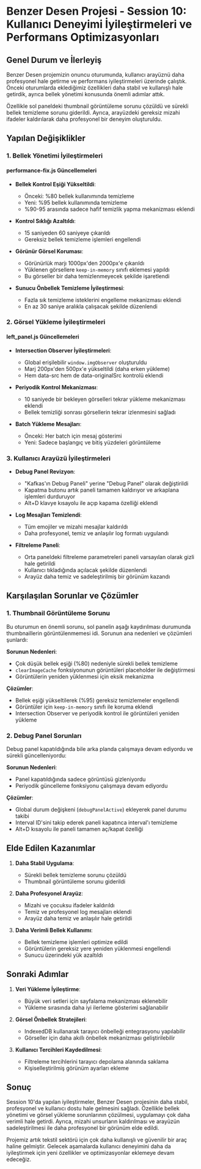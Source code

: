 # Benzer Desen Projesi - Session 10: Kullanıcı Deneyimi İyileştirmeleri ve Performans Optimizasyonları

## Genel Durum ve İlerleyiş

Benzer Desen projemizin onuncu oturumunda, kullanıcı arayüznü daha profesyonel hale getirme ve performans iyileştirmeleri üzerinde çalıştık. Önceki oturumlarda eklediğimiz özellikleri daha stabil ve kullanışlı hale getirdik, ayrıca bellek yönetimi konusunda önemli adımlar attık.

Özellikle sol paneldeki thumbnail görüntüleme sorunu çözüldü ve sürekli bellek temizleme sorunu giderildi. Ayrıca, arayüzdeki gereksiz mizahi ifadeler kaldırılarak daha profesyonel bir deneyim oluşturuldu.

## Yapılan Değişiklikler

### 1. Bellek Yönetimi İyileştirmeleri

#### performance-fix.js Güncellemeleri

- **Bellek Kontrol Eşiği Yükseltildi**: 
  - Önceki: %80 bellek kullanımında temizleme
  - Yeni: %95 bellek kullanımında temizleme
  - %90-95 arasında sadece hafif temizlik yapma mekanizması eklendi

- **Kontrol Sıklığı Azaltıldı**:
  - 15 saniyeden 60 saniyeye çıkarıldı
  - Gereksiz bellek temizleme işlemleri engellendi

- **Görünür Görsel Koruması**:
  - Görünürlük marjı 1000px'den 2000px'e çıkarıldı
  - Yüklenen görsellere `keep-in-memory` sınıfı eklemesi yapıldı
  - Bu görseller bir daha temizlenmeyecek şekilde işaretlendi

- **Sunucu Önbellek Temizleme İyileştirmesi**:
  - Fazla sık temizleme isteklerini engelleme mekanizması eklendi
  - En az 30 saniye aralıkla çalışacak şekilde düzenlendi

### 2. Görsel Yükleme İyileştirmeleri

#### left_panel.js Güncellemeleri

- **Intersection Observer İyileştirmeleri**:
  - Global erişilebilir `window.imgObserver` oluşturuldu
  - Marj 200px'den 500px'e yükseltildi (daha erken yükleme)
  - Hem data-src hem de data-originalSrc kontrolü eklendi

- **Periyodik Kontrol Mekanizması**:
  - 10 saniyede bir bekleyen görselleri tekrar yükleme mekanizması eklendi
  - Bellek temizliği sonrası görsellerin tekrar izlenmesini sağladı

- **Batch Yükleme Mesajları**:
  - Önceki: Her batch için mesaj gösterimi
  - Yeni: Sadece başlangıç ve bitiş yüzdeleri görüntüleme

### 3. Kullanıcı Arayüzü İyileştirmeleri

- **Debug Panel Revizyon**:
  - "Kafkas'ın Debug Paneli" yerine "Debug Panel" olarak değiştirildi
  - Kapatma butonu artık paneli tamamen kaldırıyor ve arkaplana işlemleri durduruyor
  - Alt+D klavye kısayolu ile açıp kapama özelliği eklendi

- **Log Mesajları Temizlendi**:
  - Tüm emojiler ve mizahi mesajlar kaldırıldı
  - Daha profesyonel, temiz ve anlaşılır log formatı uygulandı

- **Filtreleme Paneli**:
  - Orta paneldeki filtreleme parametreleri paneli varsayılan olarak gizli hale getirildi
  - Kullanıcı tıkladığında açılacak şekilde düzenlendi
  - Arayüz daha temiz ve sadeleştirilmiş bir görünüm kazandı

## Karşılaşılan Sorunlar ve Çözümler

### 1. Thumbnail Görüntüleme Sorunu

Bu oturumun en önemli sorunu, sol panelin aşağı kaydırılması durumunda thumbnaillerin görüntülenmemesi idi. Sorunun ana nedenleri ve çözümleri şunlardı:

**Sorunun Nedenleri**:
- Çok düşük bellek eşiği (%80) nedeniyle sürekli bellek temizleme
- `clearImageCache` fonksiyonunun görüntüleri placeholder ile değiştirmesi
- Görüntülerin yeniden yüklenmesi için eksik mekanizma

**Çözümler**:
- Bellek eşiği yükseltilerek (%95) gereksiz temizlemeler engellendi
- Görüntüler için `keep-in-memory` sınıfı ile koruma eklendi
- Intersection Observer ve periyodik kontrol ile görüntüleri yeniden yükleme

### 2. Debug Panel Sorunları

Debug panel kapatıldığında bile arka planda çalışmaya devam ediyordu ve sürekli güncelleniyordu:

**Sorunun Nedenleri**:
- Panel kapatıldığında sadece görüntüsü gizleniyordu
- Periyodik güncelleme fonksiyonu çalışmaya devam ediyordu

**Çözümler**:
- Global durum değişkeni (`debugPanelActive`) ekleyerek panel durumu takibi
- Interval ID'sini takip ederek paneli kapatınca interval'ı temizleme
- Alt+D kısayolu ile paneli tamamen aç/kapat özelliği

## Elde Edilen Kazanımlar

1. **Daha Stabil Uygulama**:
   - Sürekli bellek temizleme sorunu çözüldü
   - Thumbnail görüntüleme sorunu giderildi

2. **Daha Profesyonel Arayüz**:
   - Mizahi ve çocuksu ifadeler kaldırıldı
   - Temiz ve profesyonel log mesajları eklendi
   - Arayüz daha temiz ve anlaşılır hale getirildi

3. **Daha Verimli Bellek Kullanımı**:
   - Bellek temizleme işlemleri optimize edildi
   - Görüntülerin gereksiz yere yeniden yüklenmesi engellendi
   - Sunucu üzerindeki yük azaltıldı

## Sonraki Adımlar

1. **Veri Yükleme İyileştirme**:
   - Büyük veri setleri için sayfalama mekanizması eklenebilir
   - Yükleme sırasında daha iyi ilerleme gösterimi sağlanabilir

2. **Görsel Önbellek Stratejileri**:
   - IndexedDB kullanarak tarayıcı önbelleği entegrasyonu yapılabilir
   - Görseller için daha akıllı önbellek mekanizması geliştirilebilir

3. **Kullanıcı Tercihleri Kaydedilmesi**:
   - Filtreleme tercihlerini tarayıcı depolama alanında saklama
   - Kişiselleştirilmiş görünüm ayarları ekleme

## Sonuç

Session 10'da yapılan iyileştirmeler, Benzer Desen projesinin daha stabil, profesyonel ve kullanıcı dostu hale gelmesini sağladı. Özellikle bellek yönetimi ve görsel yükleme sorunlarının çözülmesi, uygulamayı çok daha verimli hale getirdi. Ayrıca, mizahi unsurların kaldırılması ve arayüzün sadeleştirilmesi ile daha profesyonel bir görünüm elde edildi.

Projemiz artık tekstil sektörü için çok daha kullanışlı ve güvenilir bir araç haline gelmiştir. Gelecek aşamalarda kullanıcı deneyimini daha da iyileştirmek için yeni özellikler ve optimizasyonlar eklemeye devam edeceğiz.